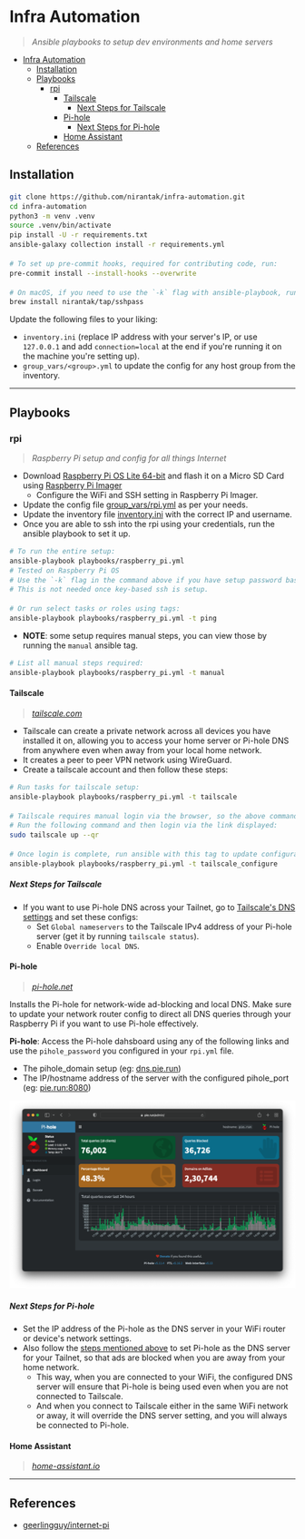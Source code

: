 # Infra Automation

> _Ansible playbooks to setup dev environments and home servers_

- [Infra Automation](#infra-automation)
  - [Installation](#installation)
  - [Playbooks](#playbooks)
    - [rpi](#rpi)
      - [Tailscale](#tailscale)
        - [Next Steps for Tailscale](#next-steps-for-tailscale)
      - [Pi-hole](#pi-hole)
        - [Next Steps for Pi-hole](#next-steps-for-pi-hole)
      - [Home Assistant](#home-assistant)
  - [References](#references)

## Installation

```bash
git clone https://github.com/nirantak/infra-automation.git
cd infra-automation
python3 -m venv .venv
source .venv/bin/activate
pip install -U -r requirements.txt
ansible-galaxy collection install -r requirements.yml

# To set up pre-commit hooks, required for contributing code, run:
pre-commit install --install-hooks --overwrite

# On macOS, if you need to use the `-k` flag with ansible-playbook, run:
brew install nirantak/tap/sshpass
```

Update the following files to your liking:

- `inventory.ini` (replace IP address with your server's IP, or use `127.0.0.1` and add `connection=local` at the end if you're running it on the machine you're setting up).
- `group_vars/<group>.yml` to update the config for any host group from the inventory.

---

## Playbooks

### rpi

> _Raspberry Pi setup and config for all things Internet_

- Download [Raspberry Pi OS Lite 64-bit](https://www.raspberrypi.com/software/operating-systems/#raspberry-pi-os-64-bit) and flash it on a Micro SD Card using [Raspberry Pi Imager](https://www.raspberrypi.com/software/)
  - Configure the WiFi and SSH setting in Raspberry Pi Imager.
- Update the config file [group_vars/rpi.yml](group_vars/rpi.yml) as per your needs.
- Update the inventory file [inventory.ini](inventory.ini) with the correct IP and username.
- Once you are able to ssh into the rpi using your credentials, run the ansible playbook to set it up.

```bash
# To run the entire setup:
ansible-playbook playbooks/raspberry_pi.yml
# Tested on Raspberry Pi OS
# Use the `-k` flag in the command above if you have setup password based SSH.
# This is not needed once key-based ssh is setup.

# Or run select tasks or roles using tags:
ansible-playbook playbooks/raspberry_pi.yml -t ping
```

- **NOTE**: some setup requires manual steps, you can view those by running the `manual` ansible tag.

```bash
# List all manual steps required:
ansible-playbook playbooks/raspberry_pi.yml -t manual
```

#### Tailscale

> _[tailscale.com](https://tailscale.com)_

- Tailscale can create a private network across all devices you have installed it on, allowing you to access your home server or Pi-hole DNS from anywhere even when away from your local home network.
- It creates a peer to peer VPN network using WireGuard.
- Create a tailscale account and then follow these steps:

```bash
# Run tasks for tailscale setup:
ansible-playbook playbooks/raspberry_pi.yml -t tailscale

# Tailscale requires manual login via the browser, so the above command may not set everything up.
# Run the following command and then login via the link displayed:
sudo tailscale up --qr

# Once login is complete, run ansible with this tag to update configuration that requires tailscale:
ansible-playbook playbooks/raspberry_pi.yml -t tailscale_configure
```

##### Next Steps for Tailscale

- If you want to use Pi-hole DNS across your Tailnet, go to [Tailscale's DNS settings](https://login.tailscale.com/admin/dns) and set these configs:
  - Set `Global nameservers` to the Tailscale IPv4 address of your Pi-hole server (get it by running `tailscale status`).
  - Enable `Override local DNS`.

#### Pi-hole

> _[pi-hole.net](https://pi-hole.net)_

Installs the Pi-hole for network-wide ad-blocking and local DNS. Make sure to update your network router config to direct all DNS queries through your Raspberry Pi if you want to use Pi-hole effectively.

**Pi-hole**: Access the Pi-hole dahsboard using any of the following links and use the `pihole_password` you configured in your `rpi.yml` file.

- The pihole_domain setup (eg: [dns.pie.run](http://dns.pie.run/admin))
- The IP/hostname address of the server with the configured pihole_port (eg: [pie.run:8080](https://pie.run:8080/admin))

![Pi-hole Dashboard](.github/images/pi-hole.png)

##### Next Steps for Pi-hole

- Set the IP address of the Pi-hole as the DNS server in your WiFi router or device's network settings.
- Also follow the [steps mentioned above](#next-steps-for-tailscale) to set Pi-hole as the DNS server for your Tailnet, so that ads are blocked when you are away from your home network.
  - This way, when you are connected to your WiFi, the configured DNS server will ensure that Pi-hole is being used even when you are not connected to Tailscale.
  - And when you connect to Tailscale either in the same WiFi network or away, it will override the DNS server setting, and you will always be connected to Pi-hole.

#### Home Assistant

> _[home-assistant.io](https://www.home-assistant.io)_

---

## References

- [geerlingguy/internet-pi](https://github.com/geerlingguy/internet-pi)
